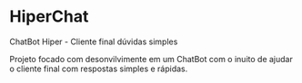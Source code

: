 # HiperChat
ChatBot Hiper - Cliente final dúvidas simples

Projeto focado com desonvilvimente em um ChatBot com o inuito de ajudar o cliente final com respostas simples e rápidas.
